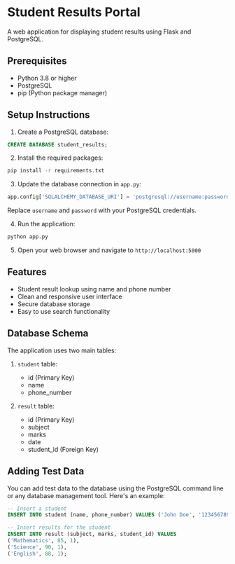 # Student Results Portal

A web application for displaying student results using Flask and PostgreSQL.

## Prerequisites

- Python 3.8 or higher
- PostgreSQL
- pip (Python package manager)

## Setup Instructions

1. Create a PostgreSQL database:
```sql
CREATE DATABASE student_results;
```

2. Install the required packages:
```bash
pip install -r requirements.txt
```

3. Update the database connection in `app.py`:
```python
app.config['SQLALCHEMY_DATABASE_URI'] = 'postgresql://username:password@localhost/student_results'
```
Replace `username` and `password` with your PostgreSQL credentials.

4. Run the application:
```bash
python app.py
```

5. Open your web browser and navigate to `http://localhost:5000`

## Features

- Student result lookup using name and phone number
- Clean and responsive user interface
- Secure database storage
- Easy to use search functionality

## Database Schema

The application uses two main tables:

1. `student` table:
   - id (Primary Key)
   - name
   - phone_number

2. `result` table:
   - id (Primary Key)
   - subject
   - marks
   - date
   - student_id (Foreign Key)

## Adding Test Data

You can add test data to the database using the PostgreSQL command line or any database management tool. Here's an example:

```sql
-- Insert a student
INSERT INTO student (name, phone_number) VALUES ('John Doe', '1234567890');

-- Insert results for the student
INSERT INTO result (subject, marks, student_id) VALUES 
('Mathematics', 85, 1),
('Science', 90, 1),
('English', 88, 1);
``` 
